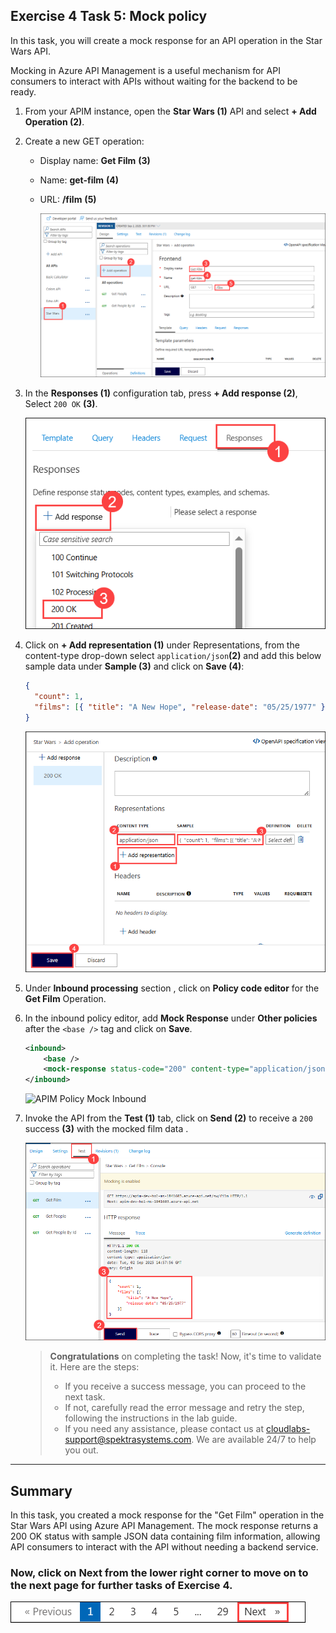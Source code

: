 ## Exercise 4 Task 5: Mock policy

In this task, you will create a mock response for an API operation in the Star Wars API.

Mocking in Azure API Management is a useful mechanism for API consumers to interact with APIs without waiting for the backend to be ready. 

1. From your APIM instance, open the **Star Wars (1)** API and select **+ Add Operation (2)**. 

1. Create a new GET operation:
    - Display name: **Get Film** **(3)**
    - Name: **get-film** **(4)**
    - URL: **/film** **(5)**
 
      ![](media/E4T5S2-0209.png)
  
1. In the **Responses (1)** configuration tab, press **+ Add response (2)**, Select `200 OK` **(3)**.

    ![APIM Policy Mock Response](media/33a.png)

1. Click on **+ Add representation (1)** under Representations, from the content-type  drop-down select `application/json`**(2)** and add this below sample data under **Sample (3)** and click on **Save (4)**:

    ```json
    {
      "count": 1,
      "films": [{ "title": "A New Hope", "release-date": "05/25/1977" }]
    }
    ```
  
      ![APIM Policy Mock Frontend](media/E4T5S4-0209.png)

1. Under **Inbound processing** section , click on **Policy code editor** for the **Get Film** Operation.
  
1. In the inbound policy editor, add **Mock Response** under **Other policies** after the `<base />` tag and click on **Save**.

    ```xml    
    <inbound>
        <base />
        <mock-response status-code="200" content-type="application/json" />
    </inbound>
    ```

      ![APIM Policy Mock Inbound](media/mapi8.png)

1. Invoke the API from the **Test (1)** tab, click on **Send (2)** to receive a `200` success **(3)** with the mocked film data .

    ![APIM Policy Mock Response](media/E4T5S7-0209.png)

   > **Congratulations** on completing the task! Now, it's time to validate it. Here are the steps:
   > - If you receive a success message, you can proceed to the next task.
   > - If not, carefully read the error message and retry the step, following the instructions in the lab guide. 
   > - If you need any assistance, please contact us at cloudlabs-support@spektrasystems.com. We are available 24/7 to help you out.

      <validation step="3083e0a3-97d5-46ce-bdf3-7c9e6cd526e7" />
---

## Summary 

In this task, you created a mock response for the "Get Film" operation in the Star Wars API using Azure API Management. The mock response returns a 200 OK status with sample JSON data containing film information, allowing API consumers to interact with the API without needing a backend service.

### Now, click on Next from the lower right corner to move on to the next page for further tasks of Exercise 4.

  ![](../gs/media/api-07.png)
